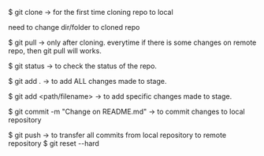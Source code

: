 $ git clone -> for the first time cloning repo to local

need to change dir/folder to cloned repo

$ git pull -> only after cloning. everytime if there is some changes on remote repo, then git pull will works.

$ git status -> to check the status of the repo.

$ git add . -> to add ALL changes made to stage.

$ git add <path/filename> -> to add specific changes made to stage.

$ git commit -m "Change on README.md" -> to commit changes to local repository

$ git push -> to transfer all commits from local repository to remote repository
$ git reset --hard
